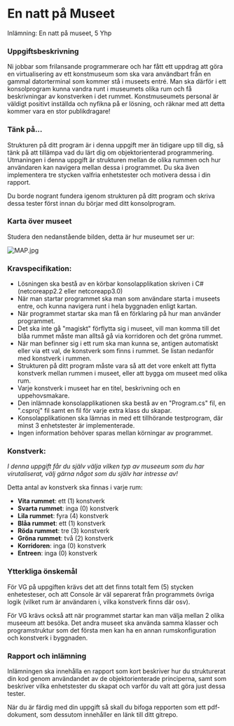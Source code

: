 # En natt på Museet
Inlämning: En natt på museet, 5 Yhp

### Uppgiftsbeskrivning
Ni jobbar som frilansande programmerare och har fått ett uppdrag att göra en virtualisering av ett konstmuseum som ska vara användbart från en gammal datorterminal som kommer stå i museets entré. Man ska därför i ett konsolprogram kunna vandra runt i museumets olika rum och få beskrivningar av konstverken i det rummet. Konstmuseumets personal är väldigt positivt inställda och nyfikna på er lösning, och räknar med att detta kommer vara en stor publikdragare!

### Tänk på...
Strukturen på ditt program är i denna uppgift mer än tidigare upp till dig, så tänk på att tillämpa vad du lärt dig om objektorienterad programmering.
Utmaningen i denna uppgift är strukturen mellan de olika rummen och hur användaren kan navigera mellan dessa i programmet. Du ska även implementera tre stycken valfria enhetstester och motivera dessa i din rapport.

Du borde nogrant fundera igenom strukturen på ditt program och skriva dessa tester först innan du börjar med ditt konsolprogram.

### Karta över museet

Studera den nedanstående bilden, detta är hur museumet ser ur:

![MAP.jpg](https://raw.githubusercontent.com/wu19distans/en-natt-pa-museet/master/MAP.jpg?token=ACNDGC2RSAAM3PR23GXE5BK55JVBM)


### Kravspecifikation:

*   Lösningen ska bestå av en körbar konsolapplikation skriven i C# (netcoreapp2.2 eller netcoreapp3.0)
*   När man startar programmet ska man som användare starta i museets entre, och kunna navigera runt i hela byggnaden enligt kartan.
*   När programmet startar ska man få en förklaring på hur man använder programmet.
*   Det ska inte gå "magiskt" förflytta sig i museet, vill man komma till det blåa rummet måste man alltså gå via korridoren och det gröna rummet.
*   När man befinner sig i ett rum ska man kunna se, antigen automatiskt eller via ett val, de konstverk som finns i rummet. Se listan nedanför med konstverk i rummen.
*   Strukturen på ditt program måste vara så att det vore enkelt att flytta konstverk mellan rummen i museet, eller att bygga om museet med olika rum.
*   Varje konstverk i museet har en titel, beskrivning och en uppehovsmakare.
*   Den inlämnade konsolapplikationen ska bestå av en "Program.cs" fil, en ".csproj" fil samt en fil för varje extra klass du skapar.
*   Konsolapplikationen ska lämnas in med ett tillhörande testprogram, där minst 3 enhetstester är implementerade.
*   Ingen information behöver sparas mellan körningar av programmet.

### Konstverk:

*I denna uppgift får du själv välja vilken typ av museeum som du har virutaliserat, välj gärna något som du själv har intresse av!* 

Detta antal av konstverk ska finnas i varje rum:

 - **Vita rummet**: ett (1) konstverk
 - **Svarta rummet**: inga (0) konstverk
 - **Lila rummet**: fyra (4) konstverk
 - **Blåa rummet**: ett (1) konstverk
 - **Röda rummet**: tre (3) konstverk
 - **Gröna rummet**: två (2) konstverk
 - **Korridoren**: inga (0) konstverk
 - **Entreen**: inga (0) konstverk

### Ytterkliga önskemål

För VG på uppgiften krävs det att det finns totalt fem (5) stycken enhetesteser, och att Console är väl separerat från programmets övriga logik (vilket rum är användaren i, vilka konstverk finns där osv).

För VG krävs också att när programmet startar kan man välja mellan 2 olika museeum att besöka. Det andra museet ska använda samma klasser och programstruktur som det första men kan ha en annan rumskonfiguration och konstverk i byggnaden.

### Rapport och inlämning

Inlämningen ska innehålla en rapport som kort beskriver hur du strukturerat din kod genom användandet av de objektorienterade principerna, samt som beskriver vilka enhetstester du skapat och varför du valt att göra just dessa tester.

När du är färdig med din uppgift så skall du bifoga repporten som ett pdf-dokument, som dessutom innehåller en länk till ditt gitrepo.
